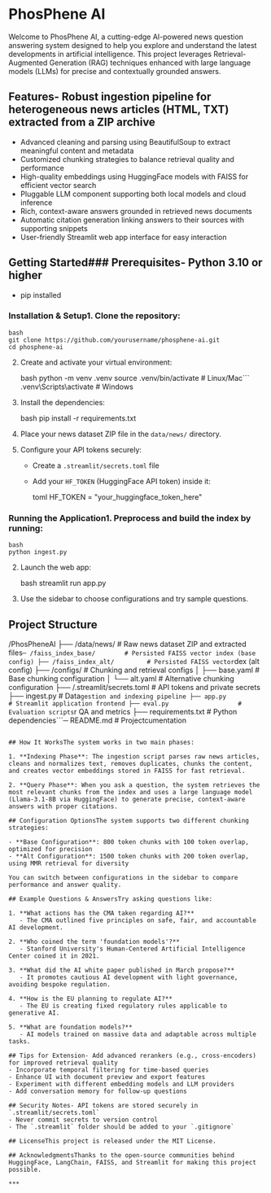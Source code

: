 # PhosPhene AI
 
 Welcome to PhosPhene AI, a cutting-edge AI-powered news question answering system designed to help you explore and understand the latest developments in artificial intelligence. This project leverages Retrieval-Augmented Generation (RAG) techniques enhanced with large language models (LLMs) for precise and contextually grounded answers.

## Features- Robust ingestion pipeline for heterogeneous news articles (HTML, TXT) extracted from a ZIP archive
- Advanced cleaning and parsing using BeautifulSoup to extract meaningful content and metadata
- Customized chunking strategies to balance retrieval quality and performance
- High-quality embeddings using HuggingFace models with FAISS for efficient vector search
- Pluggable LLM component supporting both local models and cloud inference
- Rich, context-aware answers grounded in retrieved news documents
- Automatic citation generation linking answers to their sources with supporting snippets
- User-friendly Streamlit web app interface for easy interaction

## Getting Started### Prerequisites- Python 3.10 or higher
- pip installed

### Installation & Setup1. Clone the repository:

    bash
    git clone https://github.com/yourusername/phosphene-ai.git
    cd phosphene-ai
    

2. Create and activate your virtual environment:

    bash
    python -m venv .venv
    source .venv/bin/activate  # Linux/Mac```  .venv\Scripts\activate   # Windows
    

3. Install the dependencies:

    bash
    pip install -r requirements.txt
    

4. Place your news dataset ZIP file in the `data/news/` directory.

5. Configure your API tokens securely:

    - Create a `.streamlit/secrets.toml` file
    - Add your `HF_TOKEN` (HuggingFace API token) inside it:

        toml
        HF_TOKEN = "your_huggingface_token_here"

### Running the Application1. Preprocess and build the index by running:

    bash
    python ingest.py
    

2. Launch the web app:

    bash
    streamlit run app.py
    

3. Use the sidebar to choose configurations and try sample questions.

## Project Structure
/PhosPheneAI
├── /data/news/               # Raw news dataset ZIP and extracted files```─ /faiss_index_base/        # Persisted FAISS vector index (base config)
├── /faiss_index_alt/         # Persisted FAISS vector```dex (alt config)
├── /configs/                 # Chunking and retrieval configs
│   ├── base.yaml            # Base chunking configuration
│   └── alt.yaml             # Alternative chunking configuration
├── /.streamlit/secrets.toml  # API tokens and private secrets
├── ingest.py                 # Data```gestion and indexing pipeline
├── app.py                   # Streamlit application frontend
├── eval.py                   # Evaluation scripts```r QA and metrics
├── requirements.txt          # Python dependencies```─ README.md                 # Projectcumentation
```

## How It WorksThe system works in two main phases:

1. **Indexing Phase**: The ingestion script parses raw news articles, cleans and normalizes text, removes duplicates, chunks the content, and creates vector embeddings stored in FAISS for fast retrieval.

2. **Query Phase**: When you ask a question, the system retrieves the most relevant chunks from the index and uses a large language model (Llama-3.1-8B via HuggingFace) to generate precise, context-aware answers with proper citations.

## Configuration OptionsThe system supports two different chunking strategies:

- **Base Configuration**: 800 token chunks with 100 token overlap, optimized for precision
- **Alt Configuration**: 1500 token chunks with 200 token overlap, using MMR retrieval for diversity

You can switch between configurations in the sidebar to compare performance and answer quality.

## Example Questions & AnswersTry asking questions like:

1. **What actions has the CMA taken regarding AI?**
   - The CMA outlined five principles on safe, fair, and accountable AI development.

2. **Who coined the term 'foundation models'?**
   - Stanford University's Human-Centered Artificial Intelligence Center coined it in 2021.

3. **What did the AI white paper published in March propose?**
   - It promotes cautious AI development with light governance, avoiding bespoke regulation.

4. **How is the EU planning to regulate AI?**
   - The EU is creating fixed regulatory rules applicable to generative AI.

5. **What are foundation models?**
   - AI models trained on massive data and adaptable across multiple tasks.

## Tips for Extension- Add advanced rerankers (e.g., cross-encoders) for improved retrieval quality
- Incorporate temporal filtering for time-based queries
- Enhance UI with document preview and export features
- Experiment with different embedding models and LLM providers
- Add conversation memory for follow-up questions

## Security Notes- API tokens are stored securely in `.streamlit/secrets.toml`
- Never commit secrets to version control
- The `.streamlit` folder should be added to your `.gitignore`

## LicenseThis project is released under the MIT License.

## AcknowledgmentsThanks to the open-source communities behind HuggingFace, LangChain, FAISS, and Streamlit for making this project possible.

***

